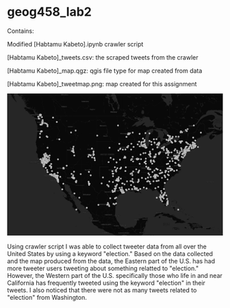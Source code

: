 # geog458_lab2
Contains:

Modified [Habtamu Kabeto].ipynb crawler script

[Habtamu Kabeto]_tweets.csv: the scraped tweets from the crawler

[Habtamu Kabeto]_map.qgz: qgis file type for map created from data

[Habtamu Kabeto]_tweetmap.png: map created for this assignment

![alt text](https://github.com/Habtamu76/geog458_lab2/blob/main/lab2_map_image.png)

Using crawler script I was able to collect tweeter data from all over the United States by using a keyword "election." Based on the data collected and the map produced from the data, the Eastern part of the U.S. has had more tweeter users tweeting about something relatted to "election." However, the Western part of the U.S. specifically those who life in and near California has frequently tweeted using the keyword "election" in their tweets. I also noticed that there were not as many tweets related to "election" from Washington. 



